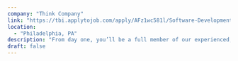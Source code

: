 ```yaml
---
company: "Think Company"
link: "https://tbi.applytojob.com/apply/AFz1wc581l/Software-Development-Apprentice"
location:
  - "Philadelphia, PA"
description: "From day one, you’ll be a full member of our experienced, cross-functional teams doing hands-on development and QA work on both internal and client projects. You'll receive mentoring and coaching from your coworkers, plus we’ll work with you to develop a personalized training plan. By the time you're done the apprenticeship, you'll be ready to develop and test pattern libraries, full-stack web applications, and JavaScript single-page applications."
draft: false
---
```

